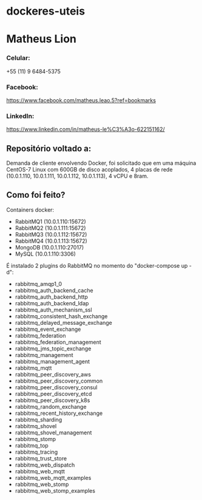 # dockeres-uteis
# Matheus Lion

### Celular: 
+55 (11) 9 6484-5375

### Facebook: 
https://www.facebook.com/matheus.leao.5?ref=bookmarks

### LinkedIn: 
https://www.linkedin.com/in/matheus-le%C3%A3o-622151162/

## Repositório voltado a:
Demanda de cliente envolvendo Docker, foi solicitado que em uma máquina CentOS-7 Linux com 600GB de disco acoplados,
4 placas de rede (10.0.1.110, 10.0.1.111, 10.0.1.112, 10.0.1.113), 4 vCPU e 8ram.

## Como foi feito?
Containers docker:
* RabbitMQ1 (10.0.1.110:15672)
* RabbitMQ2 (10.0.1.111:15672)
* RabbitMQ3 (10.0.1.112:15672)
* RabbitMQ4 (10.0.1.113:15672)
* MongoDB (10.0.1.110:27017)
* MySQL (10.0.1.110:3306)

É instalado 2 plugins do RabbitMQ no momento do "docker-compose up -d":
* rabbitmq_amqp1_0
* rabbitmq_auth_backend_cache 
* rabbitmq_auth_backend_http 
* rabbitmq_auth_backend_ldap
* rabbitmq_auth_mechanism_ssl 
* rabbitmq_consistent_hash_exchange 
* rabbitmq_delayed_message_exchange 
* rabbitmq_event_exchange 
* rabbitmq_federation 
* rabbitmq_federation_management 
* rabbitmq_jms_topic_exchange 
* rabbitmq_management 
* rabbitmq_management_agent 
* rabbitmq_mqtt 
* rabbitmq_peer_discovery_aws 
* rabbitmq_peer_discovery_common 
* rabbitmq_peer_discovery_consul 
* rabbitmq_peer_discovery_etcd 
* rabbitmq_peer_discovery_k8s 
* rabbitmq_random_exchange 
* rabbitmq_recent_history_exchange 
* rabbitmq_sharding 
* rabbitmq_shovel 
* rabbitmq_shovel_management 
* rabbitmq_stomp 
* rabbitmq_top 
* rabbitmq_tracing 
* rabbitmq_trust_store 
* rabbitmq_web_dispatch 
* rabbitmq_web_mqtt 
* rabbitmq_web_mqtt_examples 
* rabbitmq_web_stomp 
* rabbitmq_web_stomp_examples 
